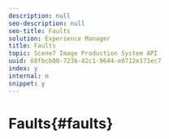 ```yaml
---
description: null
seo-description: null
seo-title: Faults
solution: Experience Manager
title: Faults
topic: Scene7 Image Production System API
uuid: 68fbcb09-723b-42c1-9644-e0712e171ec7
index: y
internal: n
snippet: y
---
```


# Faults{#faults}


